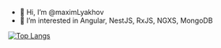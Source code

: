 - 👋 Hi, I’m @maximLyakhov
- 👀 I’m interested in Angular, NestJS, RxJS, NGXS, MongoDB


[![Top Langs](https://github-readme-stats.vercel.app/api/top-langs/?username=maximLyakhov&theme=radical&layout=compact)](https://github.com/anuraghazra/github-readme-stats)
